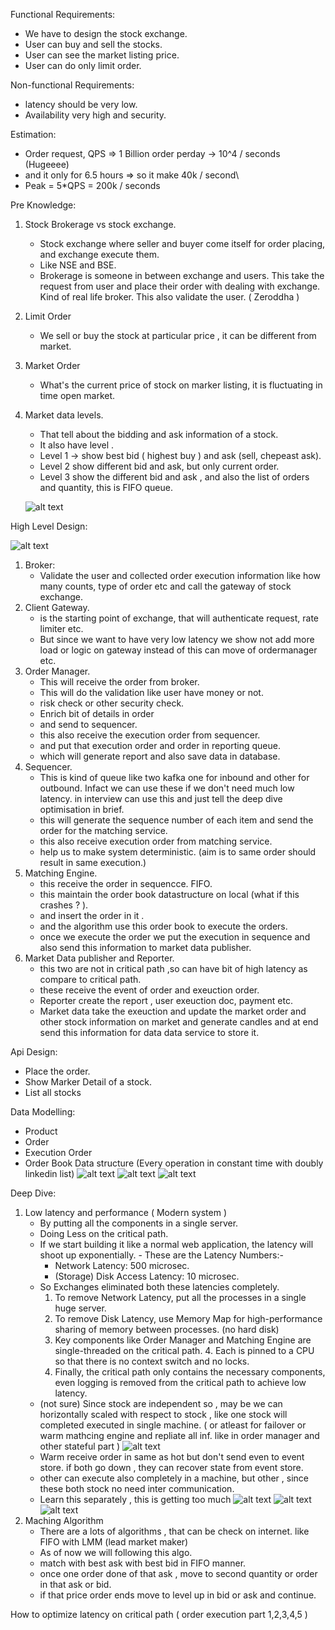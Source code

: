 Functional Requirements:

- We have to design the stock exchange.
- User can buy and sell the stocks.
- User can see the market listing price.
- User can do only limit order.

Non-functional Requirements:
- latency should be very low.
- Availability very high and security.

Estimation:
- Order request, QPS => 1 Billion order perday -> 10^4 / seconds (Hugeeee)
- and it only for 6.5 hours => so it make 40k / second\
- Peak = 5*QPS = 200k / seconds


Pre Knowledge:
1. Stock Brokerage vs stock exchange.
    - Stock exchange where seller and buyer come itself for order placing, and exchange execute them.
    - Like NSE and BSE.
    - Brokerage is someone in between exchange and users. This take the request from user and place their order with dealing with exchange. Kind of real life broker. This also validate the user. ( Zeroddha )
2. Limit Order
    - We sell or buy the stock at particular price , it can be different from market.
3. Market Order
    - What's the current price of stock on marker listing, it is fluctuating in time open market.
4. Market data levels.
    - That tell about the bidding and ask information of a stock.
    - It also have level .
    - Level 1 -> show best bid ( highest buy ) and ask (sell, chepeast ask).
    - Level 2 show different bid and ask, but only current order.
    - Level 3 show the different bid and ask , and also the list of orders and quantity, this is FIFO queue.

    ![alt text](image.png)


High Level Design:

![alt text](image-1.png)

1. Broker:
    - Validate the user and collected order execution information like how many counts, type of order etc  and call the gateway of stock exchange.
2. Client Gateway.
    - is the starting point of exchange, that will authenticate request, rate limiter etc.
    - But since we want to have very low latency we show not add more load or logic on gateway instead of this can move of ordermanager etc.
3. Order Manager.
    - This will receive the order from broker.
    - This will do the validation like user have money or not.
    - risk check or other security check.
    - Enrich bit of details in order
    - and send to sequencer.
    - this also receive the execution order from sequencer.
    - and put that execution order and order in reporting queue.
    - which will generate report and also save data in database.
4. Sequencer.
    - This is kind of queue like two kafka one for inbound and other for outbound. Infact we can use these if we don't need much low latency. in interview can use this and just tell the deep dive optimisation in brief.
    - this will generate the sequence number of each item and send the order for the matching service.
    - this also receive execution order from matching service.
    - help us to make system deterministic. (aim is to same order should result in same execution.)
5. Matching Engine.
    - this receive the order in sequencce. FIFO.
    - this maintain the order book datastructure on local (what if this crashes ? ).
    - and insert the order in it .
    - and the algorithm use this order book to execute the orders.
    - once we execute the order we put the execution in sequence and also send this information to market data publisher.
6. Market Data publisher and Reporter.
    - this two are not in critical path  ,so can have bit of high latency as compare to critical path.
    - these receive the event of order and exeuction order.
    - Reporter create the report , user exeuction doc, payment etc.
    - Market data take the exeuction and update the market order and other stock information on market and generate candles and at end send this information for data data service to store it.

Api Design:
- Place the order.
- Show Marker Detail of a stock.
- List all stocks

Data Modelling:
- Product
- Order
- Execution Order
- Order Book Data structure (Every operation in constant time with doubly linkedin list)
![alt text](image-3.png)
![alt text](image-4.png)
![alt text](image-2.png)

Deep Dive:
1. Low latency and performance ( Modern system )
    - By putting all the components in a single server.
    - Doing Less on the critical path. 
    - If we start building it like a normal web application, the latency will shoot up exponentially. - These are the Latency Numbers:-
        - Network Latency: 500 microsec.
        - (Storage) Disk Access Latency: 10 microsec. 
    - So Exchanges eliminated both these latencies completely.
        1. To remove Network Latency, put all the processes in a single huge server.
        2. To remove Disk Latency, use Memory Map for high-performance sharing of memory between processes. (no hard disk)
        3. Key components like Order Manager and Matching Engine are single-threaded on the critical path. 4. Each is pinned to a CPU so that there is no context switch and no locks.
        5. Finally, the critical path only contains the necessary components, even logging is removed from the critical path to achieve low latency.
    - (not sure) Since stock are independent so , may be we can horizontally scaled with respect to stock , like one stock will completed executed in single machine. ( or atleast for failover or warm mathcing engine and repliate all inf. like in order manager and other stateful part )
    ![alt text](image-9.png)
    - Warm receive order in same as hot but don't send even to event store. if both go down , they can recover state from event store.
    - other can execute also completely in a machine, but other , since these both stock no need inter communication.
    - Learn this separately , this is getting too much
    ![alt text](image-8.png)
    ![alt text](image-6.png)
    ![alt text](image-7.png)
2. Maching Algorithm
    - There are a lots of algorithms , that can be check on internet. like FIFO with LMM (lead market maker)
    - As of now we will following this algo.
    - match with best ask with best bid in FIFO manner.
    - once one order done of that ask , move to second quantity or order in that ask or bid.
    - if that price order ends move to level up in bid or ask and continue.

How to optimize latency on critical path ( order execution part 1,2,3,4,5 )